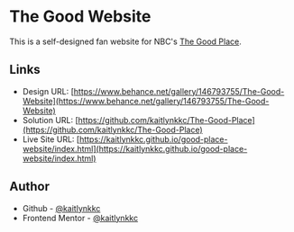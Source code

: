 # The Good Website
This is a self-designed fan website for NBC's [The Good Place](https://www.nbc.com/the-good-place/about).
## Links
- Design URL: [https://www.behance.net/gallery/146793755/The-Good-Website](https://www.behance.net/gallery/146793755/The-Good-Website)
- Solution URL: [https://github.com/kaitlynkkc/The-Good-Place](https://github.com/kaitlynkkc/The-Good-Place)
- Live Site URL: [https://kaitlynkkc.github.io/good-place-website/index.html](https://kaitlynkkc.github.io/good-place-website/index.html)
## Author
- Github - [@kaitlynkkc](https://github.com/kaitlynkkc)
- Frontend Mentor - [@kaitlynkkc](https://www.frontendmentor.io/profile/kaitlynkkc)
